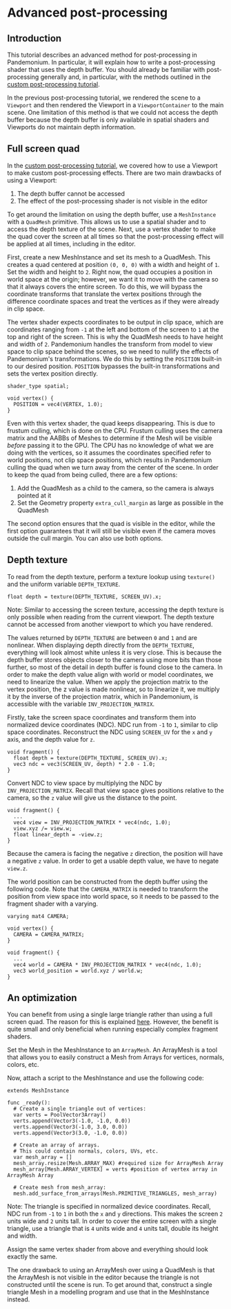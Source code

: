 
# Advanced post-processing

## Introduction

This tutorial describes an advanced method for post-processing in Pandemonium.
In particular, it will explain how to write a post-processing shader that
uses the depth buffer. You should already be familiar with post-processing
generally and, in particular, with the methods outlined in the
[custom post-processing tutorial](06_custom_postprocessing.md).

In the previous post-processing tutorial, we rendered the scene to a `Viewport`
and then rendered the Viewport in a `ViewportContainer`
to the main scene. One limitation of this method is that we could not access the
depth buffer because the depth buffer is only available in spatial shaders and
Viewports do not maintain depth information.

## Full screen quad

In the [custom post-processing tutorial](06_custom_postprocessing.md), we
covered how to use a Viewport to make custom post-processing effects. There are
two main drawbacks of using a Viewport:

1. The depth buffer cannot be accessed
2. The effect of the post-processing shader is not visible in the editor

To get around the limitation on using the depth buffer, use a `MeshInstance`
with a `QuadMesh` primitive. This allows us to use a spatial
shader and to access the depth texture of the scene. Next, use a vertex shader
to make the quad cover the screen at all times so that the post-processing
effect will be applied at all times, including in the editor.

First, create a new MeshInstance and set its mesh to a QuadMesh. This creates a quad
centered at position `(0, 0, 0)` with a width and height of `1`. Set the width
and height to `2`. Right now, the quad occupies a position in world space at the
origin; however, we want it to move with the camera so that it always covers the
entire screen. To do this, we will bypass the coordinate transforms that translate
the vertex positions through the difference coordinate spaces and treat the vertices
as if they were already in clip space.

The vertex shader expects coordinates to be output in clip space, which are coordinates
ranging from `-1` at the left and bottom of the screen to `1` at the top and right
of the screen. This is why the QuadMesh needs to have height and width of `2`.
Pandemonium handles the transform from model to view space to clip space behind the scenes,
so we need to nullify the effects of Pandemonium's transformations. We do this by setting the
`POSITION` built-in to our desired position. `POSITION` bypasses the built-in transformations
and sets the vertex position directly.

```
shader_type spatial;

void vertex() {
  POSITION = vec4(VERTEX, 1.0);
}
```

Even with this vertex shader, the quad keeps disappearing. This is due to frustum
culling, which is done on the CPU. Frustum culling uses the camera matrix and the
AABBs of Meshes to determine if the Mesh will be visible *before* passing it to the GPU.
The CPU has no knowledge of what we are doing with the vertices, so it assumes the
coordinates specified refer to world positions, not clip space positions, which results
in Pandemonium culling the quad when we turn away from the center of the scene. In
order to keep the quad from being culled, there are a few options:

1. Add the QuadMesh as a child to the camera, so the camera is always pointed at it
2. Set the Geometry property `extra_cull_margin` as large as possible in the QuadMesh

The second option ensures that the quad is visible in the editor, while the first
option guarantees that it will still be visible even if the camera moves outside the cull margin.
You can also use both options.

## Depth texture

To read from the depth texture, perform a texture lookup using `texture()` and
the uniform variable `DEPTH_TEXTURE`.

```
float depth = texture(DEPTH_TEXTURE, SCREEN_UV).x;
```

Note: Similar to accessing the screen texture, accessing the depth texture is only
possible when reading from the current viewport. The depth texture cannot be
accessed from another viewport to which you have rendered.

The values returned by `DEPTH_TEXTURE` are between `0` and `1` and are nonlinear.
When displaying depth directly from the `DEPTH_TEXTURE`, everything will look almost
white unless it is very close. This is because the depth buffer stores objects closer
to the camera using more bits than those further, so most of the detail in depth
buffer is found close to the camera. In order to make the depth value align with world or
model coordinates, we need to linearize the value. When we apply the projection matrix to the
vertex position, the z value is made nonlinear, so to linearize it, we multiply it by the
inverse of the projection matrix, which in Pandemonium, is accessible with the variable
`INV_PROJECTION_MATRIX`.

Firstly, take the screen space coordinates and transform them into normalized device
coordinates (NDC). NDC run from `-1` to `1`, similar to clip space coordinates.
Reconstruct the NDC using `SCREEN_UV` for the `x` and `y` axis, and
the depth value for `z`.

```
void fragment() {
  float depth = texture(DEPTH_TEXTURE, SCREEN_UV).x;
  vec3 ndc = vec3(SCREEN_UV, depth) * 2.0 - 1.0;
}
```

Convert NDC to view space by multiplying the NDC by `INV_PROJECTION_MATRIX`.
Recall that view space gives positions relative to the camera, so the `z` value will give us
the distance to the point.

```
void fragment() {
  ...
  vec4 view = INV_PROJECTION_MATRIX * vec4(ndc, 1.0);
  view.xyz /= view.w;
  float linear_depth = -view.z;
}
```

Because the camera is facing the negative `z` direction, the position will have a negative `z` value.
In order to get a usable depth value, we have to negate `view.z`.

The world position can be constructed from the depth buffer using the following code. Note
that the `CAMERA_MATRIX` is needed to transform the position from view space into world space, so
it needs to be passed to the fragment shader with a varying.

```
varying mat4 CAMERA;

void vertex() {
  CAMERA = CAMERA_MATRIX;
}

void fragment() {
  ...
  vec4 world = CAMERA * INV_PROJECTION_MATRIX * vec4(ndc, 1.0);
  vec3 world_position = world.xyz / world.w;
}
```

## An optimization

You can benefit from using a single large triangle rather than using a full
screen quad. The reason for this is explained [here](https://michaldrobot.com/2014/04/01/gcn-execution-patterns-in-full-screen-passes).
However, the benefit is quite small and only beneficial when running especially
complex fragment shaders.

Set the Mesh in the MeshInstance to an `ArrayMesh`. An
ArrayMesh is a tool that allows you to easily construct a Mesh from Arrays for
vertices, normals, colors, etc.

Now, attach a script to the MeshInstance and use the following code:

```
extends MeshInstance

func _ready():
  # Create a single triangle out of vertices:
  var verts = PoolVector3Array()
  verts.append(Vector3(-1.0, -1.0, 0.0))
  verts.append(Vector3(-1.0, 3.0, 0.0))
  verts.append(Vector3(3.0, -1.0, 0.0))

  # Create an array of arrays.
  # This could contain normals, colors, UVs, etc.
  var mesh_array = []
  mesh_array.resize(Mesh.ARRAY_MAX) #required size for ArrayMesh Array
  mesh_array[Mesh.ARRAY_VERTEX] = verts #position of vertex array in ArrayMesh Array

  # Create mesh from mesh_array:
  mesh.add_surface_from_arrays(Mesh.PRIMITIVE_TRIANGLES, mesh_array)
```

Note: The triangle is specified in normalized device coordinates. Recall, NDC run
from `-1` to `1` in both the `x` and `y` directions. This makes the screen
`2` units wide and `2` units tall. In order to cover the entire screen with
a single triangle, use a triangle that is `4` units wide and `4`
units tall, double its height and width.

Assign the same vertex shader from above and everything should look exactly the same.

The one drawback to using an ArrayMesh over using a QuadMesh is that the ArrayMesh
is not visible in the editor because the triangle is not constructed until the scene
is run. To get around that, construct a single triangle Mesh in a modelling program
and use that in the MeshInstance instead.

